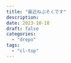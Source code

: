 ```yaml
---
title: "最近ねぶそくです"
description:
date: 2023-10-18
draft: false
categories:
  - "drepo"
tags:
  - "cl-top"
---
```

